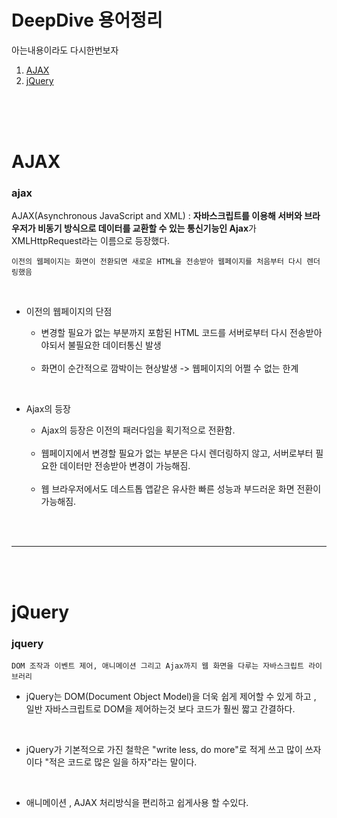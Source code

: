 # DeepDive 용어정리
아는내용이라도 다시한번보자

1. [AJAX](#ajax)
2. [jQuery](#jquery)


<br><br><br>


# AJAX 
### ajax

AJAX(Asynchronous JavaScript and XML) : <b>자바스크립트를 이용해 서버와 브라우저가 비동기 방식으로 데이터를 교환할 수 있는 통신기능인 Ajax</b>가 XMLHttpRequest라는 이름으로 등장했다. <br>

    이전의 웹페이지는 화면이 전환되면 새로운 HTML을 전송받아 웹페이지를 처음부터 다시 렌더링했음

<br>

- 이전의 웹페이지의 단점<br>
    - 변경할 필요가 없는 부분까지 포함된 HTML 코드를 서버로부터 다시 전송받아야되서 불필요한 데이터통신 발생 

    <br>

    - 화면이 순간적으로 깜박이는 현상발생 -> 웹페이지의 어쩔 수 없는 한계

<br>

- Ajax의 등장<br>

    - Ajax의 등장은 이전의 패러다임을 획기적으로 전환함.
    
    <br>

    - 웹페이지에서 변경할 필요가 없는 부분은 다시 렌더링하지 않고, 서버로부터 필요한 데이터만 전송받아 변경이 가능해짐.

    <br>

    - 웹 브라우저에서도 데스트톱 앱같은 유사한 빠른 성능과 부드러운 화면 전환이 가능해짐.

<br>
<br>

*** 

<br>
<br>

# jQuery 
### jquery
    DOM 조작과 이벤트 제어, 애니메이션 그리고 Ajax까지 웹 화면을 다루는 자바스크립트 라이브러리

- jQuery는 DOM(Document Object Model)을 더욱 쉽게 제어할 수 있게 하고 , 일반 자바스크립트로 DOM을 제어하는것 보다 코드가 훨씬 짧고 간결하다.  

<br>

-  jQuery가 기본적으로 가진 철학은 "write less, do more"로 적게 쓰고 많이 쓰자이다 "적은 코드로 많은 일을 하자"라는 말이다. 

<br>

- 애니메이션 , AJAX 처리방식을 편리하고 쉽게사용 할 수있다.

<br>
